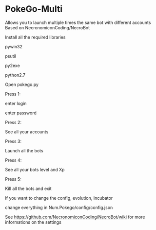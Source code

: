 # PokeGo-Multi
Allows you to launch multiple times the same bot with different accounts
Based on NecronomiconCoding/NecroBot

Install all the required libraries

pywin32

psutil

py2exe

python2.7




Open pokego.py

Press 1:

  enter login
  
  enter password
  
Press 2:

  See all your accounts
  
Press 3:

  Launch all the bots
  
Press 4:

  See all your bots level and Xp
  
Press 5:

  Kill all the bots and exit
  
  
  
  
  
If you want to change the config, evolution, Incubator

change everything in Num.Pokego/config/config.json

  See https://github.com/NecronomiconCoding/NecroBot/wiki for more informations on the settings
